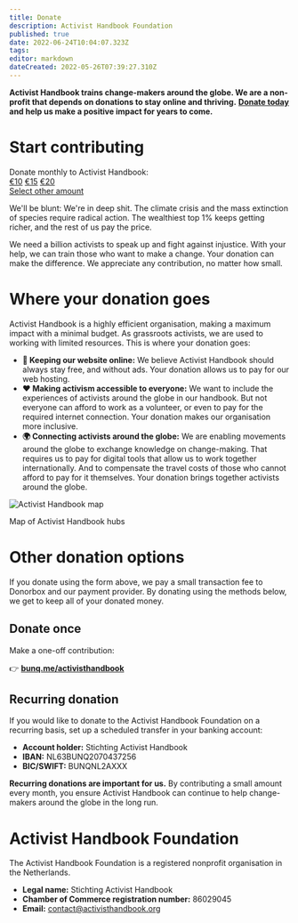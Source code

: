 ```yaml
---
title: Donate
description: Activist Handbook Foundation
published: true
date: 2022-06-24T10:04:07.323Z
tags: 
editor: markdown
dateCreated: 2022-05-26T07:39:27.310Z
---
```


**Activist Handbook trains change-makers around the globe. We are a non-profit that depends on donations to stay online and thriving.** [**Donate today**](https://donorbox.org/activisthandbook) **and help us make a positive impact for years to come.**

<div class="donations">
  <h1>Start contributing</h1>
  <div>Donate monthly to Activist Handbook:</div>
  <div class="flex">
    <a href="https://donorbox.org/activisthandbook?default_interval=m&amount=10">€10</a>
    <a href="https://donorbox.org/activisthandbook?default_interval=m&amount=15">€15</a>
    <a href="https://donorbox.org/activisthandbook?default_interval=m&amount=20">€20</a>
  </div>
  <a class="other" href="https://donorbox.org/activisthandbook">Select other amount</a>
</div>

We'll be blunt: We're in deep shit. The climate crisis and the mass extinction of species require radical action. The wealthiest top 1% keeps getting richer, and the rest of us pay the price. 

We need a billion activists to speak up and fight against injustice. With your help, we can train those who want to make a change. Your donation can make the difference. We appreciate any contribution, no matter how small.

# Where your donation goes

Activist Handbook is a highly efficient organisation, making a maximum impact with a minimal budget. As grassroots activists, we are used to working with limited resources. This is where your donation goes:

-   **🔗 Keeping our website online:** We believe Activist Handbook should always stay free, and without ads. Your donation allows us to pay for our web hosting.
-   **❤️ Making activism accessible to everyone:** We want to include the experiences of activists around the globe in our handbook. But not everyone can afford to work as a volunteer, or even to pay for the required internet connection. Your donation makes our organisation more inclusive.
-   **🌍 Connecting activists around the globe:** We are enabling movements around the globe to exchange knowledge on change-making. That requires us to pay for digital tools that allow us to work together internationally. And to compensate the travel costs of those who cannot afford to pay for it themselves. Your donation brings together activists around the globe.

![Activist Handbook map](/map.png)

Map of Activist Handbook hubs

# Other donation options
If you donate using the form above, we pay a small transaction fee to Donorbox and our payment provider. By donating using the methods below, we get to keep all of your donated money.

## Donate once

Make a one-off contribution:

👉 [**bunq.me/activisthandbook**](http://bunq.me/activisthandbook)

## Recurring donation

If you would like to donate to the Activist Handbook Foundation on a recurring basis, set up a scheduled transfer in your banking account:

-   **Account holder:** Stichting Activist Handbook
-   **IBAN:** NL63BUNQ2070437256
-   **BIC/SWIFT:** BUNQNL2AXXX

**Recurring donations are important for us.** By contributing a small amount every month, you ensure Activist Handbook can continue to help change-makers around the globe in the long run.

# Activist Handbook Foundation

The Activist Handbook Foundation is a registered nonprofit organisation in the Netherlands.

-   **Legal name:** Stichting Activist Handbook
-   **Chamber of Commerce registration number:** 86029045
-   **Email:** contact@activisthandbook.org